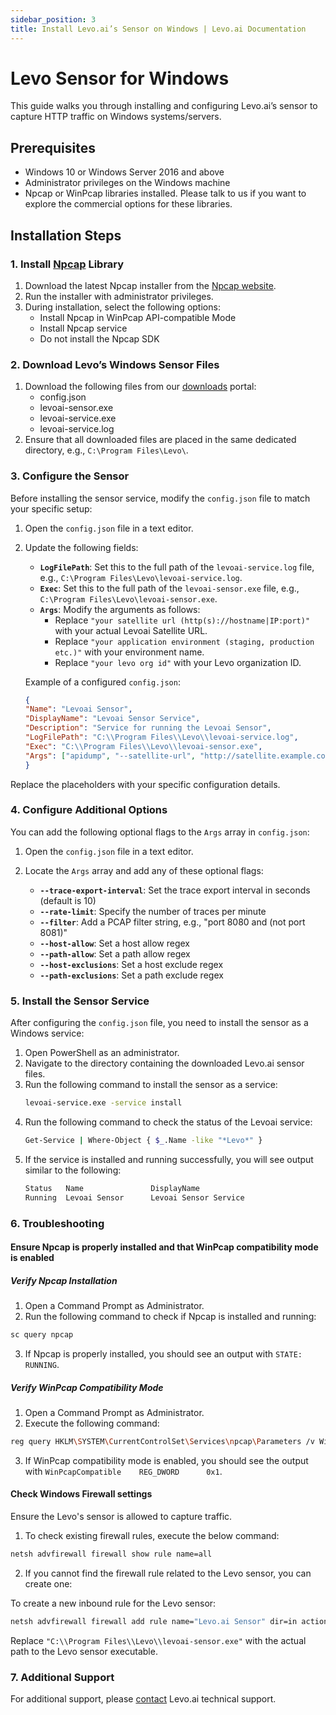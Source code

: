 ```yaml
---
sidebar_position: 3
title: Install Levo.ai’s Sensor on Windows | Levo.ai Documentation
---
```


# Levo Sensor for Windows

This guide walks you through installing and configuring Levo.ai’s sensor to capture HTTP traffic on Windows systems/servers.

## Prerequisites

- Windows 10 or Windows Server 2016 and above
- Administrator privileges on the Windows machine
- Npcap or WinPcap libraries installed. Please talk to us if you want to explore the commercial options for these libraries.

## Installation Steps

### 1.  Install [Npcap](https://npcap.com/) Library

1. Download the latest Npcap installer from the [Npcap website](https://npcap.com/#download).
2. Run the installer with administrator privileges.
3. During installation, select the following options:
   - Install Npcap in WinPcap API-compatible Mode
   - Install Npcap service
   - Do not install the Npcap SDK

### 2. Download Levo’s Windows Sensor Files

1. Download the following files from our [downloads](https://github.com/levoai/downloads/tree/main/windows) portal:
    - config.json
    - levoai-sensor.exe
    - levoai-service.exe
    - levoai-service.log
2. Ensure that all downloaded files are placed in the same dedicated directory, e.g., `C:\Program Files\Levo\`.

### 3. Configure the Sensor

Before installing the sensor service, modify the `config.json` file to match your specific setup:

1. Open the `config.json` file in a text editor.
2. Update the following fields:

   - **`LogFilePath`**: Set this to the full path of the `levoai-service.log` file, e.g., `C:\Program Files\Levo\levoai-service.log`.
   - **`Exec`**: Set this to the full path of the `levoai-sensor.exe` file, e.g., `C:\Program Files\Levo\levoai-sensor.exe`.
   - **`Args`**: Modify the arguments as follows:
     - Replace `"your satellite url (http(s)://hostname|IP:port)"` with your actual Levoai Satellite URL.
     - Replace `"your application environment (staging, production etc.)"` with your environment name.
     - Replace `"your levo org id"` with your Levo organization ID.

    Example of a configured `config.json`:

    ```json
    {
    "Name": "Levoai Sensor",
    "DisplayName": "Levoai Sensor Service",
    "Description": "Service for running the Levoai Sensor",
    "LogFilePath": "C:\\Program Files\\Levo\\levoai-service.log",
    "Exec": "C:\\Program Files\\Levo\\levoai-sensor.exe",
    "Args": ["apidump", "--satellite-url", "http://satellite.example.com:9999", "--levo-env", "production", "--levoai-org-id", "org-123456"]
    }

Replace the placeholders with your specific configuration details.


### 4. Configure Additional Options

You can add the following optional flags to the `Args` array in `config.json`:

1. Open the `config.json` file in a text editor.
2. Locate the `Args` array and add any of these optional flags:

   - **`--trace-export-interval`**: Set the trace export interval in seconds (default is 10)
   - **`--rate-limit`**: Specify the number of traces per minute
   - **`--filter`**: Add a PCAP filter string, e.g., "port 8080 and (not port 8081)"
   - **`--host-allow`**: Set a host allow regex
   - **`--path-allow`**: Set a path allow regex
   - **`--host-exclusions`**: Set a host exclude regex
   - **`--path-exclusions`**: Set a path exclude regex


### 5. Install the Sensor Service

After configuring the `config.json` file, you need to install the sensor as a Windows service:

1. Open PowerShell as an administrator.
2. Navigate to the directory containing the downloaded Levo.ai sensor files.
3. Run the following command to install the sensor as a service:
    ```bash 
    levoai-service.exe -service install 
4. Run the following command to check the status of the Levoai service:
    ```bash
    Get-Service | Where-Object { $_.Name -like "*Levo*" }
5. If the service is installed and running successfully, you will see output similar to the following:
    ```bash
    Status   Name               DisplayName
    Running  Levoai Sensor      Levoai Sensor Service
    ```

### 6. Troubleshooting

#### Ensure Npcap is properly installed and that WinPcap compatibility mode is enabled

##### Verify Npcap Installation

1. Open a Command Prompt as Administrator.
2. Run the following command to check if Npcap is installed and running:
```bash
sc query npcap
```
3. If Npcap is properly installed, you should see an output with `STATE: RUNNING`.

##### Verify WinPcap Compatibility Mode

1. Open a Command Prompt as Administrator.
2. Execute the following command:
```bash
reg query HKLM\SYSTEM\CurrentControlSet\Services\npcap\Parameters /v WinPcapCompatible
```
3. If WinPcap compatibility mode is enabled, you should see the output with `WinPcapCompatible    REG_DWORD      0x1`.

#### Check Windows Firewall settings

Ensure the Levo's sensor is allowed to capture traffic.

1. To check existing firewall rules, execute the below command:
```bash
netsh advfirewall firewall show rule name=all     
```
2. If you cannot find the firewall rule related to the Levo sensor, you can create one:

To create a new inbound rule for the Levo sensor:
```bash
netsh advfirewall firewall add rule name="Levo.ai Sensor" dir=in action=allow program="C:\\Program Files\\Levo\\levoai-sensor.exe" enable=yes 
```
Replace `"C:\\Program Files\\Levo\\levoai-sensor.exe"` with the actual path to the Levo sensor executable.

### 7. Additional Support

For additional support, please [contact](mailto:support@levo.ai) Levo.ai technical support.
